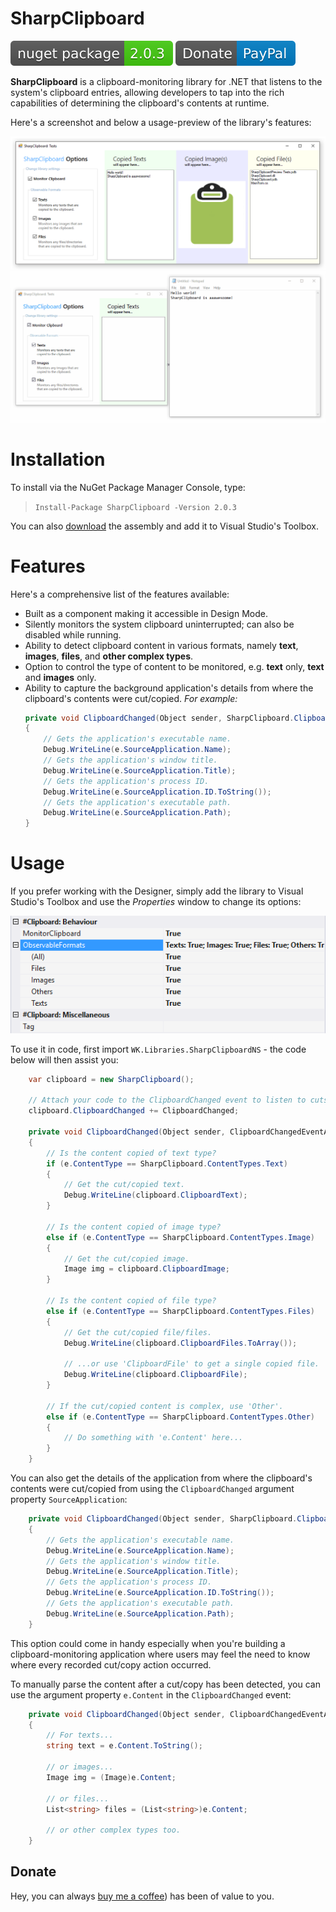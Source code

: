 # SharpClipboard
[![sc-nuget](/Assets/nuget-package-2.0.3-brightgreen.svg)](https://www.nuget.org/packages/SharpClipboard/) [![sc-donate](/Assets/Donate-PayPal-blue.svg)](https://www.paypal.com/cgi-bin/webscr?cmd=_s-xclick&hosted_button_id=DJ8D9CE8BWA3J&source=url)

**SharpClipboard** is a clipboard-monitoring library for .NET that listens to the system's clipboard entries,
allowing developers to tap into the rich capabilities of determining the clipboard's contents at runtime.

Here's a screenshot and below a usage-preview of the library's features:

![sc-preview-01](/Assets/sharpclipboard-preview-01.png)
![sc-usage](/Assets/sharpclipboard-usage-01.gif)

# Installation
To install via the NuGet Package Manager Console, type:

> `Install-Package SharpClipboard -Version 2.0.3`

You can also [download](https://github.com/Willy-Kimura/SharpClipboard/releases/download/v2.0.1/SharpClipboard.dll) the assembly and add it to Visual Studio's Toolbox.

# Features
Here's a comprehensive list of the features available:

- Built as a component making it accessible in Design Mode.
- Silently monitors the system clipboard uninterrupted; can also be disabled while running.
- Ability to detect clipboard content in various formats, namely **text**, **images**, **files**, and **other complex types**.
- Option to control the type of content to be monitored, e.g. **text** only, **text** and **images** only.
- Ability to capture the background application's details from where the clipboard's contents were cut/copied. 
*For example:*
    ```c#
    private void ClipboardChanged(Object sender, SharpClipboard.ClipboardChangedEventArgs e)
    {
        // Gets the application's executable name.
        Debug.WriteLine(e.SourceApplication.Name);
        // Gets the application's window title.
        Debug.WriteLine(e.SourceApplication.Title);
        // Gets the application's process ID.
        Debug.WriteLine(e.SourceApplication.ID.ToString());
        // Gets the application's executable path.
        Debug.WriteLine(e.SourceApplication.Path);
    }
    ```
# Usage
If you prefer working with the Designer, simply add the library to Visual Studio's Toolbox and use the
*Properties* window to change its options:

![sc-preview-02](/Assets/sharpclipboard-preview-02.png)

To use it in code, first import `WK.Libraries.SharpClipboardNS` - the code below will then assist you: 
```c#
    var clipboard = new SharpClipboard();

    // Attach your code to the ClipboardChanged event to listen to cuts/copies.
    clipboard.ClipboardChanged += ClipboardChanged;
    
    private void ClipboardChanged(Object sender, ClipboardChangedEventArgs e)
    {
        // Is the content copied of text type?
        if (e.ContentType == SharpClipboard.ContentTypes.Text)
        {
            // Get the cut/copied text.
            Debug.WriteLine(clipboard.ClipboardText);
        }

        // Is the content copied of image type?
        else if (e.ContentType == SharpClipboard.ContentTypes.Image)
        {
            // Get the cut/copied image.
            Image img = clipboard.ClipboardImage;
        }

        // Is the content copied of file type?
        else if (e.ContentType == SharpClipboard.ContentTypes.Files)
        {
            // Get the cut/copied file/files.
            Debug.WriteLine(clipboard.ClipboardFiles.ToArray());

            // ...or use 'ClipboardFile' to get a single copied file.
            Debug.WriteLine(clipboard.ClipboardFile);
        }

        // If the cut/copied content is complex, use 'Other'.
        else if (e.ContentType == SharpClipboard.ContentTypes.Other)
        {
            // Do something with 'e.Content' here...
        }
    }
```

You can also get the details of the application from where the clipboard's contents were cut/copied from using the `ClipboardChanged` argument property `SourceApplication`:

```c#
    private void ClipboardChanged(Object sender, SharpClipboard.ClipboardChangedEventArgs e)
    {
        // Gets the application's executable name.
        Debug.WriteLine(e.SourceApplication.Name);
        // Gets the application's window title.
        Debug.WriteLine(e.SourceApplication.Title);
        // Gets the application's process ID.
        Debug.WriteLine(e.SourceApplication.ID.ToString());
        // Gets the application's executable path.
        Debug.WriteLine(e.SourceApplication.Path);
    }
```

This option could come in handy especially when you're building a clipboard-monitoring application where users may feel the need to know where every recorded cut/copy action occurred.

To manually parse the content after a cut/copy has been detected, you can use the  argument property `e.Content` in the `ClipboardChanged` event:

```c#
    private void ClipboardChanged(Object sender, ClipboardChangedEventArgs e)
    {
        // For texts...
        string text = e.Content.ToString();

        // or images...
        Image img = (Image)e.Content;

        // or files...
        List<string> files = (List<string>)e.Content;

        // or other complex types too.
    }
```

## Donate
Hey, you can always [buy me a coffee](https://www.paypal.com/cgi-bin/webscr?cmd=_s-xclick&hosted_button_id=DJ8D9CE8BWA3J&source=url)) has been of value to you.